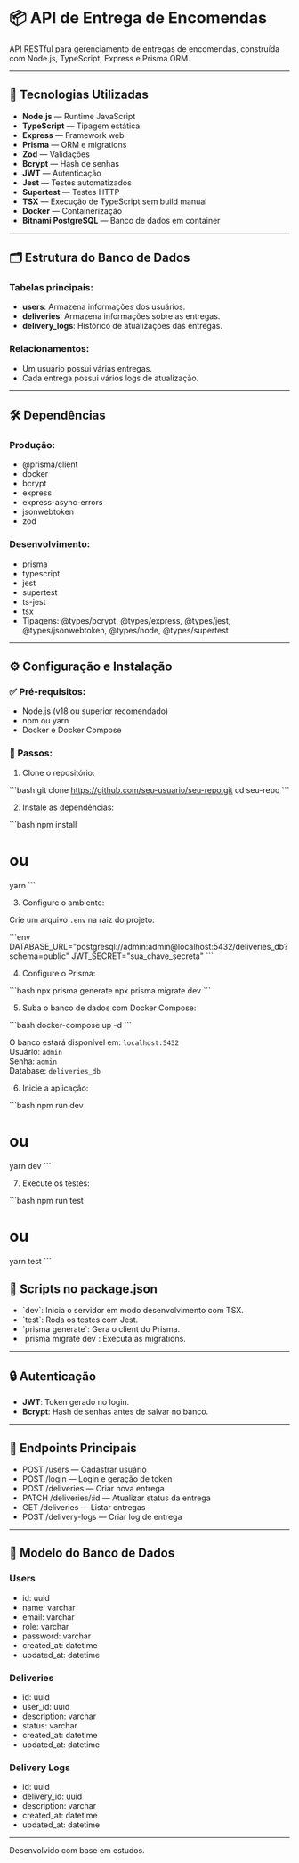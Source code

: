 
# 📦 API de Entrega de Encomendas

API RESTful para gerenciamento de entregas de encomendas, construída com Node.js, TypeScript, Express e Prisma ORM.

---

## 🚀 Tecnologias Utilizadas

- **Node.js** — Runtime JavaScript
- **TypeScript** — Tipagem estática
- **Express** — Framework web
- **Prisma** — ORM e migrations
- **Zod** — Validações
- **Bcrypt** — Hash de senhas
- **JWT** — Autenticação
- **Jest** — Testes automatizados
- **Supertest** — Testes HTTP
- **TSX** — Execução de TypeScript sem build manual
- **Docker** — Containerização
- **Bitnami PostgreSQL** — Banco de dados em container

---

## 🗂️ Estrutura do Banco de Dados

### Tabelas principais:

- **users**: Armazena informações dos usuários.
- **deliveries**: Armazena informações sobre as entregas.
- **delivery_logs**: Histórico de atualizações das entregas.

### Relacionamentos:

- Um usuário possui várias entregas.
- Cada entrega possui vários logs de atualização.

---

## 🛠️ Dependências

### Produção:

- @prisma/client
- docker
- bcrypt
- express
- express-async-errors
- jsonwebtoken
- zod

### Desenvolvimento:

- prisma
- typescript
- jest
- supertest
- ts-jest
- tsx
- Tipagens: @types/bcrypt, @types/express, @types/jest, @types/jsonwebtoken, @types/node, @types/supertest

---

## ⚙️ Configuração e Instalação

### ✅ Pré-requisitos:

- Node.js (v18 ou superior recomendado)
- npm ou yarn
- Docker e Docker Compose

### 📝 Passos:

1. Clone o repositório:

\`\`\`bash
git clone https://github.com/seu-usuario/seu-repo.git
cd seu-repo
\`\`\`

2. Instale as dependências:

\`\`\`bash
npm install
# ou
yarn
\`\`\`

3. Configure o ambiente:

Crie um arquivo `.env` na raiz do projeto:

\`\`\`env
DATABASE_URL="postgresql://admin:admin@localhost:5432/deliveries_db?schema=public"
JWT_SECRET="sua_chave_secreta"
\`\`\`

4. Configure o Prisma:

\`\`\`bash
npx prisma generate
npx prisma migrate dev
\`\`\`

5. Suba o banco de dados com Docker Compose:

\`\`\`bash
docker-compose up -d
\`\`\`

O banco estará disponível em: `localhost:5432`  
Usuário: `admin`  
Senha: `admin`  
Database: `deliveries_db`

6. Inicie a aplicação:

\`\`\`bash
npm run dev
# ou
yarn dev
\`\`\`

7. Execute os testes:

\`\`\`bash
npm run test
# ou
yarn test
\`\`\`


## 📌 Scripts no package.json

- \`dev\`: Inicia o servidor em modo desenvolvimento com TSX.
- \`test\`: Roda os testes com Jest.
- \`prisma generate\`: Gera o client do Prisma.
- \`prisma migrate dev\`: Executa as migrations.

---

## 🔒 Autenticação

- **JWT**: Token gerado no login.
- **Bcrypt**: Hash de senhas antes de salvar no banco.

---

## 🔗 Endpoints Principais

- POST /users — Cadastrar usuário
- POST /login — Login e geração de token
- POST /deliveries — Criar nova entrega
- PATCH /deliveries/:id — Atualizar status da entrega
- GET /deliveries — Listar entregas
- POST /delivery-logs — Criar log de entrega

---

## 🧱 Modelo do Banco de Dados

### Users
- id: uuid
- name: varchar
- email: varchar
- role: varchar
- password: varchar
- created_at: datetime
- updated_at: datetime

### Deliveries
- id: uuid
- user_id: uuid
- description: varchar
- status: varchar
- created_at: datetime
- updated_at: datetime

### Delivery Logs
- id: uuid
- delivery_id: uuid
- description: varchar
- created_at: datetime
- updated_at: datetime

---


Desenvolvido com base em estudos.
